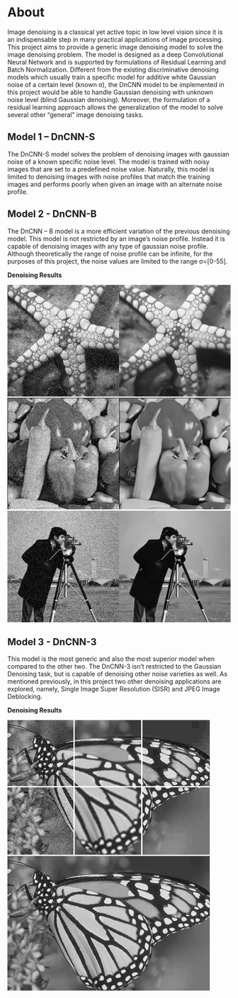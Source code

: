 # About
Image denoising is a classical yet active topic in low level vision since it is an indispensable step in many practical applications of image processing. This project aims to provide a generic image denoising model to solve the image denoising problem. The model is designed as a deep Convolutional Neural Network and is supported by formulations of Residual Learning and Batch Normalization. Different from the existing discriminative denoising models which usually train a specific model for additive white Gaussian noise of a certain level (known σ), the DnCNN model to be implemented in this project would be able to handle Gaussian denoising with unknown noise level (blind Gaussian denoising). Moreover, the formulation of a residual learning approach allows the generalization of the model to solve several other “general” image denoising tasks. 

## Model 1 – DnCNN-S
The DnCNN-S model solves the problem of denoising images with gaussian noise of a known specific noise level. The model is trained with noisy images that are set to a predefined noise value. Naturally, this model is limited to denoising images with noise profiles that match the training images and performs poorly when given an image with an alternate noise profile.

## Model 2 - DnCNN-B
The DnCNN – B model is a more efficient variation of the previous denoising model. This model is not restricted by an image’s noise profile. Instead it is capable of denoising images with any type of gaussian noise profile. Although theoretically the range of noise profile can be infinite, for the purposes of this project, the noise values are limited to the range σ=[0-55].

**Denoising Results**

![not found](https://github.com/iamVarunAnand/Residual-Image-Denoising/blob/master/results/DnCNN-S(Set12)/Denoised4.png) 
![not found](https://github.com/iamVarunAnand/Residual-Image-Denoising/blob/master/results/DnCNN-S(Set12)/Denoised3.png)
![not found](https://github.com/iamVarunAnand/Residual-Image-Denoising/blob/master/results/DnCNN-S(Set12)/Denoised1.png)

## Model 3 - DnCNN-3
This model is the most generic and also the most superior model when compared to the other two. The DnCNN-3 isn’t restricted to the Gaussian Denoising task, but is capable of denoising other noise varieties as well. As mentioned previously, in this project two other denoising applications are explored, namely, Single Image Super Resolution (SISR) and JPEG Image Deblocking. 

**Denoising Results**

![not found](https://github.com/iamVarunAnand/Residual-Image-Denoising/blob/master/results/DnCNN-3/input.png)
![not found](https://github.com/iamVarunAnand/Residual-Image-Denoising/blob/master/results/DnCNN-3/output.png)
